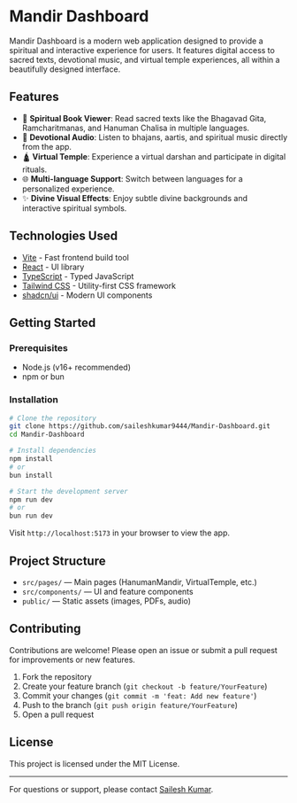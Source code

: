 # Mandir Dashboard

Mandir Dashboard is a modern web application designed to provide a spiritual and interactive experience for users. It features digital access to sacred texts, devotional music, and virtual temple experiences, all within a beautifully designed interface.

## Features

- 📖 **Spiritual Book Viewer**: Read sacred texts like the Bhagavad Gita, Ramcharitmanas, and Hanuman Chalisa in multiple languages.
- 🎵 **Devotional Audio**: Listen to bhajans, aartis, and spiritual music directly from the app.
- 🛕 **Virtual Temple**: Experience a virtual darshan and participate in digital rituals.
- 🌐 **Multi-language Support**: Switch between languages for a personalized experience.
- ✨ **Divine Visual Effects**: Enjoy subtle divine backgrounds and interactive spiritual symbols.

## Technologies Used

- [Vite](https://vitejs.dev/) - Fast frontend build tool
- [React](https://react.dev/) - UI library
- [TypeScript](https://www.typescriptlang.org/) - Typed JavaScript
- [Tailwind CSS](https://tailwindcss.com/) - Utility-first CSS framework
- [shadcn/ui](https://ui.shadcn.com/) - Modern UI components

## Getting Started

### Prerequisites
- Node.js (v16+ recommended)
- npm or bun

### Installation

```sh
# Clone the repository
git clone https://github.com/saileshkumar9444/Mandir-Dashboard.git
cd Mandir-Dashboard

# Install dependencies
npm install
# or
bun install

# Start the development server
npm run dev
# or
bun run dev
```

Visit `http://localhost:5173` in your browser to view the app.

## Project Structure

- `src/pages/` — Main pages (HanumanMandir, VirtualTemple, etc.)
- `src/components/` — UI and feature components
- `public/` — Static assets (images, PDFs, audio)

## Contributing

Contributions are welcome! Please open an issue or submit a pull request for improvements or new features.

1. Fork the repository
2. Create your feature branch (`git checkout -b feature/YourFeature`)
3. Commit your changes (`git commit -m 'feat: Add new feature'`)
4. Push to the branch (`git push origin feature/YourFeature`)
5. Open a pull request

## License

This project is licensed under the MIT License.

---

For questions or support, please contact [Sailesh Kumar](https://github.com/saileshkumar9444).